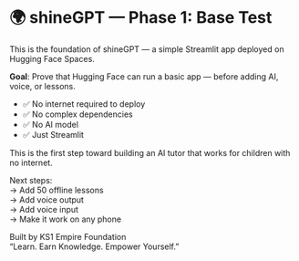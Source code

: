 # 🌍 shineGPT — Phase 1: Base Test

This is the foundation of shineGPT — a simple Streamlit app deployed on Hugging Face Spaces.

**Goal**: Prove that Hugging Face can run a basic app — before adding AI, voice, or lessons.

- ✅ No internet required to deploy  
- ✅ No complex dependencies  
- ✅ No AI model  
- ✅ Just Streamlit

This is the first step toward building an AI tutor that works for children with no internet.

Next steps:  
→ Add 50 offline lessons  
→ Add voice output  
→ Add voice input  
→ Make it work on any phone

Built by KS1 Empire Foundation  
“Learn. Earn Knowledge. Empower Yourself.”
